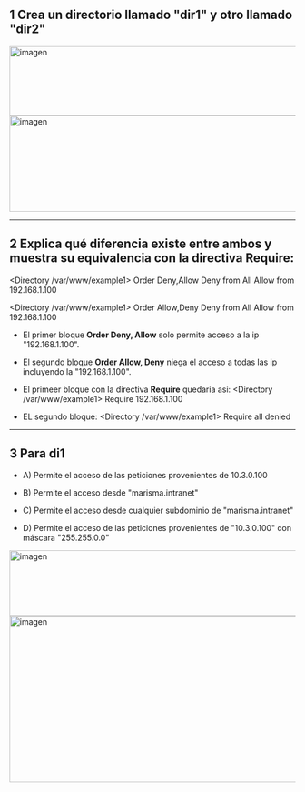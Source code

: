 ## 1 Crea un directorio llamado "dir1" y otro llamado "dir2"

<img width="810" height="122" alt="imagen" src="https://github.com/user-attachments/assets/31983062-8cc3-4709-a41f-afeac08deed3" />

<img width="841" height="169" alt="imagen" src="https://github.com/user-attachments/assets/c07f7705-26fc-453e-a35d-d941c1844cf5" />


---

## 2 Explica qué diferencia existe entre ambos y muestra su equivalencia con la directiva Require:
<Directory /var/www/example1>
Order Deny,Allow
Deny from All
Allow from 192.168.1.100
</Directory>


<Directory /var/www/example1>
Order Allow,Deny
Deny from All
Allow from 192.168.1.100
</Directory>

- El primer bloque **Order Deny, Allow** solo permite acceso a la ip "192.168.1.100".
- El segundo bloque **Order Allow, Deny** niega el acceso a todas las ip incluyendo la "192.168.1.100".

- El primeer bloque con la directiva **Require** quedaria asi:
<Directory /var/www/example1>
Require 192.168.1.100
</Directory>

- EL segundo bloque:
<Directory /var/www/example1>
Require all denied
</Directory>

---

## 3 Para di1
- A) Permite el acceso de las peticiones provenientes de 10.3.0.100

- B) Permite el acceso desde "marisma.intranet"

- C) Permite el acceso desde cualquier subdominio de "marisma.intranet"

- D) Permite el acceso de las peticiones provenientes de "10.3.0.100" con máscara "255.255.0.0"

<img width="956" height="115" alt="imagen" src="https://github.com/user-attachments/assets/f0b99036-1fd5-4150-8f6f-5b7d02e3245b" />

<img width="562" height="293" alt="imagen" src="https://github.com/user-attachments/assets/a41d38e1-fd63-4228-88af-73dc7896981e" />

